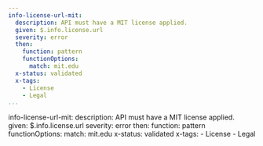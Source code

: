 ```yaml
---
info-license-url-mit:
  description: API must have a MIT license applied.
  given: $.info.license.url
  severity: error
  then:
    function: pattern
    functionOptions:
      match: mit.edu
  x-status: validated
  x-tags:
    - License
    - Legal     
...
```

info-license-url-mit:
  description: API must have a MIT license applied.
  given: $.info.license.url
  severity: error
  then:
    function: pattern
    functionOptions:
      match: mit.edu
  x-status: validated
  x-tags:
    - License
    - Legal  